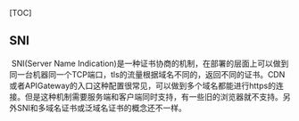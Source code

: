 [TOC]

## SNI

​	SNI(Server Name Indication)是一种证书协商的机制，在部署的层面上可以做到同一台机器同一个TCP端口，tls的流量根据域名不同的，返回不同的证书。CDN或者APIGateway的入口这种配置很常见，可以做到多个域名都能进行https的连接。但是这种机制需要服务端和客户端同时支持，有一些旧的浏览器就不支持。另外SNI和多域名证书或泛域名证书的概念还不一样。

